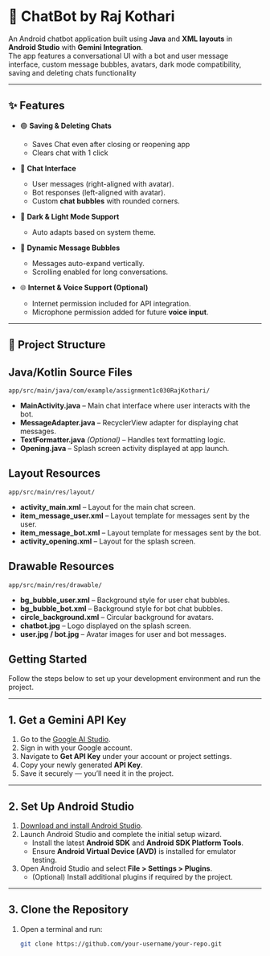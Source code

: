 # 🤖 ChatBot by Raj Kothari

An Android chatbot application built using **Java** and **XML layouts** in **Android Studio** with **Gemini Integration**.  
The app features a conversational UI with a bot and user message interface, custom message bubbles, avatars, dark mode compatibility, saving and deleting chats functionality

---

## ✨ Features

- 🟢 **Saving & Deleting Chats**  
  - Saves Chat even after closing or reopening app
  - Clears chat with 1 click

- 💬 **Chat Interface**  
  - User messages (right-aligned with avatar).  
  - Bot responses (left-aligned with avatar).  
  - Custom **chat bubbles** with rounded corners.  

- 🎨 **Dark & Light Mode Support**  
  - Auto adapts based on system theme.  

- 📜 **Dynamic Message Bubbles**  
  - Messages auto-expand vertically.  
  - Scrolling enabled for long conversations.  

- 🌐 **Internet & Voice Support (Optional)**  
  - Internet permission included for API integration.  
  - Microphone permission added for future **voice input**.  

---

## 📂 Project Structure

## Java/Kotlin Source Files
`app/src/main/java/com/example/assignment1c030RajKothari/`
- **MainActivity.java** – Main chat interface where user interacts with the bot.  
- **MessageAdapter.java** – RecyclerView adapter for displaying chat messages.  
- **TextFormatter.java** *(Optional)* – Handles text formatting logic.  
- **Opening.java** – Splash screen activity displayed at app launch.  

## Layout Resources
`app/src/main/res/layout/`
- **activity_main.xml** – Layout for the main chat screen.  
- **item_message_user.xml** – Layout template for messages sent by the user.  
- **item_message_bot.xml** – Layout template for messages sent by the bot.  
- **activity_opening.xml** – Layout for the splash screen.  

## Drawable Resources
`app/src/main/res/drawable/`
- **bg_bubble_user.xml** – Background style for user chat bubbles.  
- **bg_bubble_bot.xml** – Background style for bot chat bubbles.  
- **circle_background.xml** – Circular background for avatars.  
- **chatbot.jpg** – Logo displayed on the splash screen.  
- **user.jpg / bot.jpg** – Avatar images for user and bot messages. 

## Getting Started

Follow the steps below to set up your development environment and run the project.

---

## 1. Get a Gemini API Key

1. Go to the [Google AI Studio](https://aistudio.google.com/).
2. Sign in with your Google account.
3. Navigate to **Get API Key** under your account or project settings.
4. Copy your newly generated **API Key**.
5. Save it securely — you’ll need it in the project.

---

## 2. Set Up Android Studio

1. [Download and install Android Studio](https://developer.android.com/studio).
2. Launch Android Studio and complete the initial setup wizard.
   - Install the latest **Android SDK** and **Android SDK Platform Tools**.
   - Ensure **Android Virtual Device (AVD)** is installed for emulator testing.
3. Open Android Studio and select **File > Settings > Plugins**.
   - (Optional) Install additional plugins if required by the project.

---

## 3. Clone the Repository

1. Open a terminal and run:

   ```bash
   git clone https://github.com/your-username/your-repo.git
